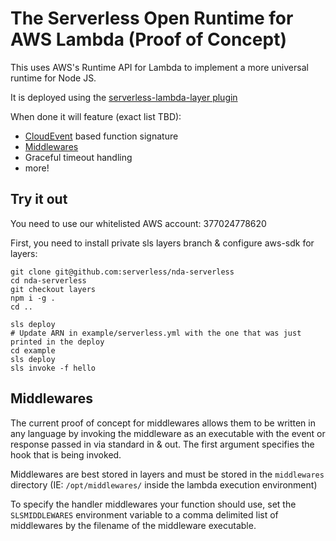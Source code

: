 # The Serverless Open Runtime for AWS Lambda (Proof of Concept)

This uses AWS's Runtime API for Lambda to implement a more universal runtime for Node JS.

It is deployed using the [serverless-lambda-layer plugin](https://github.com/serverless/lambda-layers-plugin)

When done it will feature (exact list TBD):
 * [CloudEvent](https://cloudevents.io/) based function signature
 * [Middlewares](#Middlewares)
 * Graceful timeout handling
 * more!

## Try it out
You need to use our whitelisted AWS account: 377024778620

First, you need to install private sls layers branch & configure aws-sdk for layers:
```shell
git clone git@github.com:serverless/nda-serverless
cd nda-serverless
git checkout layers
npm i -g .
cd ..
```

```shell
sls deploy
# Update ARN in example/serverless.yml with the one that was just printed in the deploy
cd example
sls deploy
sls invoke -f hello
```

## Middlewares
The current proof of concept for middlewares allows them to be written in any language
by invoking the middleware as an executable with the event or response passed in via
standard in & out. The first argument specifies the hook that is being invoked.

Middlewares are best stored in layers and must be stored in the `middlewares` directory
(IE: `/opt/middlewares/` inside the lambda execution environment)

To specify the handler middlewares your function should use, set the `SLSMIDDLEWARES` environment
variable to a comma delimited list of middlewares by the filename of the middleware executable.
